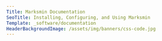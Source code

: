 ```yaml
---
Title: Marksmin Documentation
SeoTitle: Installing, Configuring, and Using Marksmin
Template: _software/documentation
HeaderBackgroundImage: /assets/img/banners/css-code.jpg
---
```

